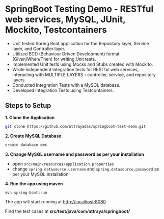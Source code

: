 # SpringBoot Testing Demo - RESTful web services, MySQL, JUnit, Mockito, Testcontainers
- Unit tested Spring Boot application for the Repository layer, Service layer, and Controller layer.
- Utilized BDD (Behaviour Driven Development) format (Given/When/Then) for writing Unit tests.
- Implemented Unit tests using Mocks and Stubs created with Mockito.
- Wrote independent Integration tests for RESTful web services, interacting with MULTIPLE LAYERS - controller, service, and repository layers.
- Conducted Integration Tests with a MySQL database.
- Developed Integration Tests using Testcontainers.

## Steps to Setup

**1. Clone the Application**

```bash
git clone https://github.com/attrayadas/springboot-test-demo.git
```

**2. Create MySQL Database**
```bash
create database ems
```

**3. Change MySQL username and password as per your installation**

+ open `src/main/resources/application.properties`
+ change `spring.datasource.username` and `spring.datasource.password` as per your MySQL installation

**4. Run the app using maven**

```bash
mvn spring-boot:run
```
The app will start running at <http://localhost:8080>

Find the test cases at **src/test/java/com/attraya/springboot/**
